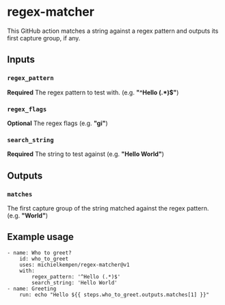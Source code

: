 # regex-matcher

This GitHub action matches a string against a regex pattern and outputs its first capture group, if any.

## Inputs

### `regex_pattern`

**Required** The regex pattern to test with. (e.g. **"^Hello (.*)$"**)

### `regex_flags`

**Optional** The regex flags (e.g. **"gi"**)

### `search_string`

**Required** The string to test against (e.g. **"Hello World"**)

## Outputs

### `matches`

The first capture group of the string matched against the regex pattern. (e.g. **"World"**)

## Example usage

    - name: Who to greet?
        id: who_to_greet
        uses: michielkempen/regex-matcher@v1
        with:
            regex_pattern: '^Hello (.*)$'
            search_string: 'Hello World'
    - name: Greeting
        run: echo "Hello ${{ steps.who_to_greet.outputs.matches[1] }}"